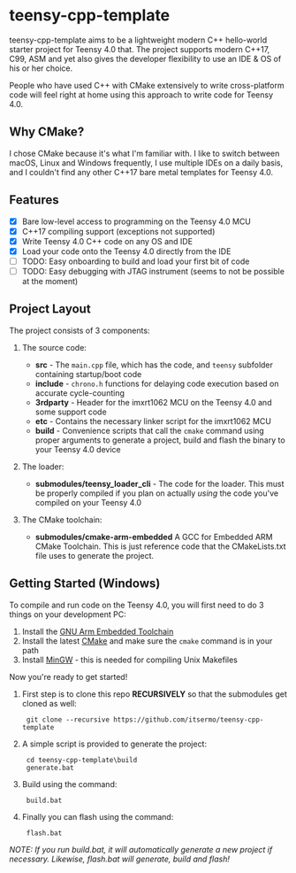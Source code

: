 # teensy-cpp-template
teensy-cpp-template aims to be a lightweight modern C++ hello-world starter project for Teensy 4.0 that.  The project supports modern C++17, C99, ASM and yet also gives the developer flexibility to use an IDE & OS of his or her choice.

People who have used C++ with CMake extensively to write cross-platform code will feel right at home using this approach to write code for Teensy 4.0.

## Why CMake?
I chose CMake because it's what I'm familiar with. I like to switch between macOS, Linux and Windows frequently, I use multiple IDEs on a daily basis, and I couldn't find any other C++17 bare metal templates for Teensy 4.0.

## Features

- [x] Bare low-level access to programming on the Teensy 4.0 MCU
- [x] C++17 compiling support (exceptions not supported)
- [x] Write Teensy 4.0 C++ code on any OS and IDE
- [x] Load your code onto the Teensy 4.0 directly from the IDE
- [ ] TODO: Easy onboarding to build and load your first bit of code
- [ ] TODO: Easy debugging with JTAG instrument (seems to not be possible at the moment)

## Project Layout

The project consists of 3 components:

1. The source code:  
    * **src**      - The `main.cpp` file, which has the code, and `teensy` subfolder containing startup/boot code  
    * **include**  - `chrono.h` functions for delaying code execution based on accurate cycle-counting  
    * **3rdparty** - Header for the imxrt1062 MCU on the Teensy 4.0 and some support code    
    * **etc**      - Contains the necessary linker script for the imxrt1062 MCU  
    * **build**    - Convenience scripts that call the `cmake` command using proper arguments to generate a project, build and flash the binary to your Teensy 4.0 device
    
2. The loader:
    * **submodules/teensy_loader_cli** - The code for the loader.
    This must be properly compiled if you plan on actually *using* the code you've compiled on your Teensy 4.0
        
3. The CMake toolchain:
    * **submodules/cmake-arm-embedded** A GCC for Embedded ARM CMake Toolchain.
    This is just reference code that the CMakeLists.txt file uses to generate the project.
        
## Getting Started (Windows)

To compile and run code on the Teensy 4.0, you will first need to do 3 things on your development PC:

1. Install the [GNU Arm Embedded Toolchain](https://developer.arm.com/tools-and-software/open-source-software/developer-tools/gnu-toolchain/gnu-rm/downloads)
2. Install the latest [CMake](https://cmake.org/download/) and make sure the `cmake` command is in your path
3. Install [MinGW](http://www.mingw.org/) - this is needed for compiling Unix Makefiles

Now you're ready to get started!

1. First step is to clone this repo **RECURSIVELY** so that the submodules get cloned as well:

        git clone --recursive https://github.com/itsermo/teensy-cpp-template

2. A simple script is provided to generate the project: 

        cd teensy-cpp-template\build
        generate.bat  
        
3. Build using the command:

        build.bat
        
4. Finally you can flash using the command:

        flash.bat
        
*NOTE: If you run build.bat, it will automatically generate a new project if necessary. Likewise, flash.bat will generate, build and flash!*
    
